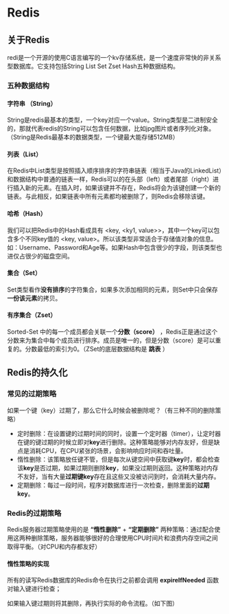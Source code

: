 # Redis
## 关于Redis 

redi是一个开源的使用C语言编写的一个kv存储系统，是一个速度非常快的非关系型数据库。它支持包括String List Set Zset Hash五种数据结构。



### 五种数据结构

#### 字符串 （String）

String是redis最基本的类型，一个key对应一个value。String类型是二进制安全的，那就代表redis的String可以包含任何数据，比如jpg图片或者序列化对象。（String是Redis最基本的数据类型，一个键最大能存储512MB）



#### 列表（List）

在Redis中List类型是按照插入顺序排序的字符串链表（相当于Java的LinkedList）和数据结构中普通的链表一样，Redis可以的在头部（left）或者尾部（right）进行插入新的元素。在插入时，如果该键并不存在，Redis将会为该键创建一个新的链表。与此相反，如果链表中所有元素都均被删除了，则Redis会移除该键。



#### 哈希（Hash）

我们可以把Redis中的Hash看成具有 <key, <ky1, value>>，其中一个key可以包含多个不同key值的 <key, value>。所以该类型非常适合于存储值对象的信息。如：Username、Password和Age等。如果Hash中包含很少的字段，则该类型也进仅占很少的磁盘空间。



#### 集合（Set）

Set类型看作<b>没有排序</b>的字符集合，如果多次添加相同的元素，则Set中只会保存<b>一份该元素</b>的拷贝。



#### 有序集合（Zset）

Sorted-Set 中的每一个成员都会关联一个<b>分数（score）</b> ，Redis正是通过这个分数来为集合中每个成员进行排序。成员是唯一的，但是分数（score）是可以重复的。分数最低的索引为0。（ZSet的底层数据结构是 <b>跳表</b> ）



## Redis的持久化

### 常见的过期策略

如果一个键（key）过期了，那么它什么时候会被删除呢？（有三种不同的删除策略）

* 定时删除：在设置键的过期时间的同时，设置一个定时器（timer），让定时器在键的键过期的时候立即对**key**进行删除。这种策略能够对内存友好，但是缺点是消耗CPU，在CPU紧张的场景，会影响响应时间和吞吐量。
* 惰性删除：该策略放任键不管，但是每次从键空间中获取键**key**时，都会检查该**key**是否过期，如果过期则删除**key**，如果没过期则返回。这种策略对内存不友好，当有大量**过期键key**存在且这些又没被访问到时，会消耗大量内存。
* 定期删除：每过一段时间，程序对数据库进行一次检查，删除里面的**过期key**。



### Redis的过期策略

Redis服务器过期策略使用的是 **“惰性删除”** + **“定期删除”** 两种策略：通过配合使用这两种删除策略，服务器能够很好的合理使用CPU时间片和浪费内存空间之间取得平衡。（对CPU和内存都友好）



#### 惰性策略的实现

所有的读写Redis数据库的Redis命令在执行之前都会调用  **expireIfNeeded** 函数对输入键进行检查；

如果输入键过期则将其删除，再执行实际的命令流程。（如下图）









































